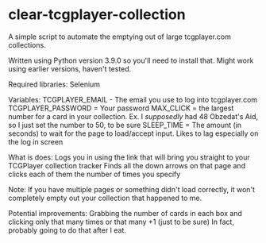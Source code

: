 # clear-tcgplayer-collection
A simple script to automate the emptying out of large tcgplayer.com collections.

Written using Python version 3.9.0 so you'll need to install that.
Might work using earlier versions, haven't tested.

Required libraries:
Selenium

Variables:
TCGPLAYER_EMAIL - The email you use to log into tcgplayer.com
TCGPLAYER_PASSWORD = Your password
MAX_CLICK = the largest number for a card in your collection. Ex. I *supposedly* had 48 Obzedat's Aid, so I just set the number to 50, to be sure
SLEEP_TIME = The amount (in seconds) to wait for the page to load/accept input. Likes to lag especially on the log in screen

What is does:
Logs you in using the link that will bring you straight to your TCGPlayer collection tracker
Finds all the down arrows on that page and clicks each of them the number of times you specify

Note:
If you have multiple pages or something didn't load correctly, it won't completely empty out your collection that happened to me.

Potential improvements:
Grabbing the number of cards in each box and clicking only that many times or that many +1 (just to be sure)
In fact, probably going to do that after I eat.
